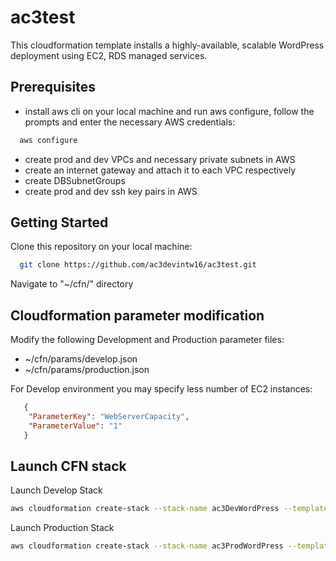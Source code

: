 # ac3test

This cloudformation template installs a highly-available, scalable WordPress deployment using EC2, RDS managed services. 

## Prerequisites


- install aws cli on your local machine and run aws configure, follow the prompts and enter the necessary  AWS credentials:
``` bash
  aws configure
```
- create prod and dev VPCs and necessary private subnets in AWS
- create an internet gateway and attach it to each VPC respectively
- create DBSubnetGroups
- create prod and dev ssh key pairs in AWS

## Getting Started

Clone this repository on your local machine:
```bash
  git clone https://github.com/ac3devintw16/ac3test.git
```
Navigate to "~/cfn/" directory


## Cloudformation parameter modification

Modify the following Development and Production parameter files:
- ~/cfn/params/develop.json
- ~/cfn/params/production.json

For Develop environment you may specify less number of EC2 instances:

```json
   {
    "ParameterKey": "WebServerCapacity",
    "ParameterValue": "1"
   }
```

## Launch CFN stack

Launch Develop Stack
```bash
aws cloudformation create-stack --stack-name ac3DevWordPress --template-body file://template/ec2-asg-rds-generic.template --parameters file://params/develop.json
```

Launch Production Stack
```bash
aws cloudformation create-stack --stack-name ac3ProdWordPress --template-body file://template/ec2-asg-rds-generic.template --parameters file://params/production.json
```

